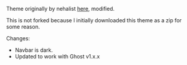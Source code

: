 Theme originally by nehalist [here](https://github.com/nehalist/ghoststa), modified.

This is not forked because I initially downloaded this theme as a zip for some reason.

Changes:

 - Navbar is dark.
 - Updated to work with Ghost v1.x.x